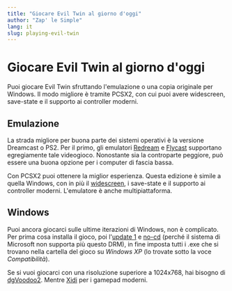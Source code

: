 ```yaml
---
title: "Giocare Evil Twin al giorno d'oggi"
author: "Zap' le Simple"
lang: it
slug: playing-evil-twin
---
```


# Giocare Evil Twin al giorno d'oggi

Puoi giocare Evil Twin sfruttando l'emulazione o una copia originale per Windows. Il modo migliore è tramite PCSX2, con cui puoi avere widescreen, save-state e il supporto ai controller moderni.

## Emulazione
La strada migliore per buona parte dei sistemi operativi è la versione Dreamcast o PS2. Per il primo, gli emulatori [Redream](https://redream.io/) e [Flycast](https://github.com/flyinghead/flycast) supportano egregiamente tale videogioco. Nonostante sia la controparte peggiore, può essere una buona opzione per i computer di fascia bassa.
			  
Con PCSX2 puoi ottenere la miglior esperienza. Questa edizione è simile a quella Windows, con in più il [widescreen](evil1_widescreen), i save-state e il supporto ai controller moderni. L'emulatore è anche multipiattaforma.

## Windows
Puoi ancora giocarci sulle ultime iterazioni di Windows, non è complicato. Per prima cosa installa il gioco, poi l'[update 1](../Files/) e [no-cd](../Files/) (perché il sistema di Microsoft non supporta più questo DRM), in fine imposta tutti i .exe che si trovano nella cartella del gioco su *Windows XP* (lo trovate sotto la voce *Compatibilità*).

Se si vuoi giocarci con una risoluzione superiore a 1024x768, hai bisogno di [dgVoodoo2](https://dege.freeweb.hu/dgVoodoo2/dgVoodoo2/#latest-stable-version). Mentre [Xidi](https://github.com/samuelgr/Xidi) per i gamepad moderni.